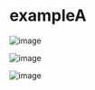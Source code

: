 # exampleA
![image](https://user-images.githubusercontent.com/16506248/35789609-438be340-0a78-11e8-8343-426933b62156.png)

![image](https://user-images.githubusercontent.com/16506248/35789622-54761284-0a78-11e8-8ee8-48c3af4ffa66.png)

![image](https://user-images.githubusercontent.com/16506248/35789617-4a104c74-0a78-11e8-8ef8-7514f13a6e45.png)
